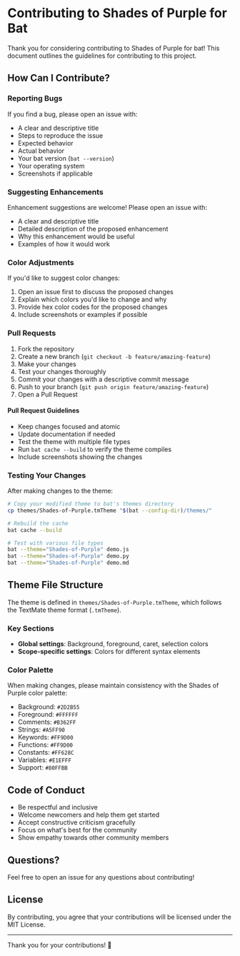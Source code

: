 # Contributing to Shades of Purple for Bat

Thank you for considering contributing to Shades of Purple for bat! This document outlines the guidelines for contributing to this project.

## How Can I Contribute?

### Reporting Bugs

If you find a bug, please open an issue with:

- A clear and descriptive title
- Steps to reproduce the issue
- Expected behavior
- Actual behavior
- Your bat version (`bat --version`)
- Your operating system
- Screenshots if applicable

### Suggesting Enhancements

Enhancement suggestions are welcome! Please open an issue with:

- A clear and descriptive title
- Detailed description of the proposed enhancement
- Why this enhancement would be useful
- Examples of how it would work

### Color Adjustments

If you'd like to suggest color changes:

1. Open an issue first to discuss the proposed changes
2. Explain which colors you'd like to change and why
3. Provide hex color codes for the proposed changes
4. Include screenshots or examples if possible

### Pull Requests

1. Fork the repository
2. Create a new branch (`git checkout -b feature/amazing-feature`)
3. Make your changes
4. Test your changes thoroughly
5. Commit your changes with a descriptive commit message
6. Push to your branch (`git push origin feature/amazing-feature`)
7. Open a Pull Request

#### Pull Request Guidelines

- Keep changes focused and atomic
- Update documentation if needed
- Test the theme with multiple file types
- Run `bat cache --build` to verify the theme compiles
- Include screenshots showing the changes

### Testing Your Changes

After making changes to the theme:

```bash
# Copy your modified theme to bat's themes directory
cp themes/Shades-of-Purple.tmTheme "$(bat --config-dir)/themes/"

# Rebuild the cache
bat cache --build

# Test with various file types
bat --theme="Shades-of-Purple" demo.js
bat --theme="Shades-of-Purple" demo.py
bat --theme="Shades-of-Purple" demo.md
```

## Theme File Structure

The theme is defined in `themes/Shades-of-Purple.tmTheme`, which follows the TextMate theme format (`.tmTheme`).

### Key Sections

- **Global settings**: Background, foreground, caret, selection colors
- **Scope-specific settings**: Colors for different syntax elements

### Color Palette

When making changes, please maintain consistency with the Shades of Purple color palette:

- Background: `#2D2B55`
- Foreground: `#FFFFFF`
- Comments: `#B362FF`
- Strings: `#A5FF90`
- Keywords: `#FF9D00`
- Functions: `#FF9D00`
- Constants: `#FF628C`
- Variables: `#E1EFFF`
- Support: `#80FFBB`

## Code of Conduct

- Be respectful and inclusive
- Welcome newcomers and help them get started
- Accept constructive criticism gracefully
- Focus on what's best for the community
- Show empathy towards other community members

## Questions?

Feel free to open an issue for any questions about contributing!

## License

By contributing, you agree that your contributions will be licensed under the MIT License.

---

Thank you for your contributions! 💜
